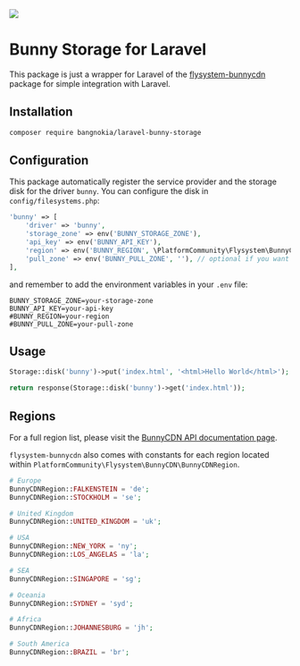 <img src="https://bunny.net/static/bunnynet-dark-d6a41260b1e4b665cb2dc413e3eb84ca.svg">

# Bunny Storage for Laravel

This package is just a wrapper for Laravel of the [flysystem-bunnycdn](https://github.com/PlatformCommunity/flysystem-bunnycdn) package for simple integration with Laravel.

## Installation
```bash
composer require bangnokia/laravel-bunny-storage
```

## Configuration

This package automatically register the service provider and the storage disk for the driver `bunny`. You can configure the disk in `config/filesystems.php`:

```php
'bunny' => [
    'driver' => 'bunny',
    'storage_zone' => env('BUNNY_STORAGE_ZONE'),
    'api_key' => env('BUNNY_API_KEY'),
    'region' => env('BUNNY_REGION', \PlatformCommunity\Flysystem\BunnyCDN\BunnyCDNRegion::DEFAULT),
    'pull_zone' => env('BUNNY_PULL_ZONE', ''), // optional if you want to access the file publicly
],
```

and remember to add the environment variables in your `.env` file:

```dotenv
BUNNY_STORAGE_ZONE=your-storage-zone
BUNNY_API_KEY=your-api-key
#BUNNY_REGION=your-region
#BUNNY_PULL_ZONE=your-pull-zone
```


## Usage

```php
Storage::disk('bunny')->put('index.html', '<html>Hello World</html>');

return response(Storage::disk('bunny')->get('index.html'));
```


## Regions
For a full region list, please visit the [BunnyCDN API documentation page](https://docs.bunny.net/reference/regionpublic_index).

`flysystem-bunnycdn` also comes with constants for each region located within `PlatformCommunity\Flysystem\BunnyCDN\BunnyCDNRegion`.

```php
# Europe
BunnyCDNRegion::FALKENSTEIN = 'de';
BunnyCDNRegion::STOCKHOLM = 'se';

# United Kingdom
BunnyCDNRegion::UNITED_KINGDOM = 'uk';

# USA
BunnyCDNRegion::NEW_YORK = 'ny';
BunnyCDNRegion::LOS_ANGELAS = 'la';

# SEA
BunnyCDNRegion::SINGAPORE = 'sg';

# Oceania
BunnyCDNRegion::SYDNEY = 'syd';

# Africa
BunnyCDNRegion::JOHANNESBURG = 'jh';

# South America
BunnyCDNRegion::BRAZIL = 'br';
```